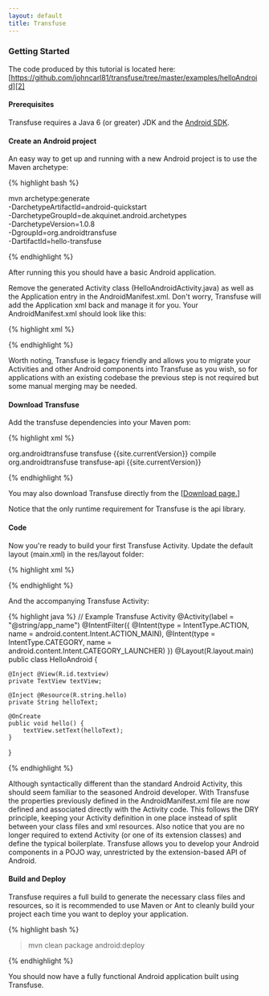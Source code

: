```yaml
---
layout: default
title: Transfuse
---
```


### Getting Started

The code produced by this tutorial is located here:  [https://github.com/johncarl81/transfuse/tree/master/examples/helloAndroid][2]

#### Prerequisites

Transfuse requires a Java 6 (or greater) JDK and the [Android SDK][3].

#### Create an Android project

An easy way to get up and running with a new Android project is to use the Maven archetype:

{% highlight bash %}

mvn archetype:generate \
  -DarchetypeArtifactId=android-quickstart \
  -DarchetypeGroupId=de.akquinet.android.archetypes \
  -DarchetypeVersion=1.0.8 \
  -DgroupId=org.androidtransfuse \
  -DartifactId=hello-transfuse

{% endhighlight %}

After running this you should have a basic Android application.

Remove the generated Activity class (HelloAndroidActivity.java) as well as the Application entry in the AndroidManifest.xml.  Don't worry, Transfuse will add the Application xml back and manage it for you.  Your AndroidManifest.xml should look like this:

{% highlight xml %}
<?xml version="1.0" encoding="utf-8"?>
<manifest xmlns:android="http://schemas.android.com/apk/res/android" 
package="org.androidtransfuse" android:versionCode="1" android:versionName="1.0-SNAPSHOT">
</manifest>
{% endhighlight %}

Worth noting, Transfuse is legacy friendly and allows you to migrate your Activities and other Android components into Transfuse as you wish, so for applications with an existing codebase the previous step is not required but some manual merging may be needed.

#### Download Transfuse

Add the transfuse dependencies into your Maven pom:

{% highlight xml %}

<dependency>
    <groupId>org.androidtransfuse</groupId>
    <artifactId>transfuse</artifactId>
    <version>{{site.currentVersion}}</version>
    <scope>compile</scope>
</dependency>
<dependency>
    <groupId>org.androidtransfuse</groupId>
    <artifactId>transfuse-api</artifactId>
    <version>{{site.currentVersion}}</version>
</dependency>

{% endhighlight %}

You may also download Transfuse directly from the [[Download page.](download.html)]

Notice that the only runtime requirement for Transfuse is the api library.

#### Code

Now you're ready to build your first Transfuse Activity.  Update the default layout (main.xml) in the res/layout folder:

{% highlight xml %}
<?xml version="1.0" encoding="utf-8"?>
<LinearLayout xmlns:android="http://schemas.android.com/apk/res/android"
              android:layout_width="fill_parent"
              android:layout_height="fill_parent">
    <TextView xmlns:android="http://schemas.android.com/apk/res/android"
              android:id="@+id/textview"
              android:layout_width="fill_parent"
              android:layout_height="fill_parent"/>
</LinearLayout>
{% endhighlight %}

And the accompanying Transfuse Activity:

{% highlight java %}
// Example Transfuse Activity
@Activity(label = "@string/app_name")
@IntentFilter({
        @Intent(type = IntentType.ACTION, name = android.content.Intent.ACTION_MAIN),
        @Intent(type = IntentType.CATEGORY, name = android.content.Intent.CATEGORY_LAUNCHER)
})
@Layout(R.layout.main)
public class HelloAndroid {

    @Inject @View(R.id.textview)
    private TextView textView;

    @Inject @Resource(R.string.hello)
    private String helloText;

    @OnCreate
    public void hello() {
        textView.setText(helloText);
    }
}

{% endhighlight %}

Although syntactically different than the standard Android Activity, this should seem familiar to the seasoned Android developer.  With Transfuse the properties previously defined in the AndroidManifest.xml file are now defined and associated directly with the Activity code.  This follows the DRY principle, keeping your Activity definition in one place instead of split between your class files and xml resources.  Also notice that you are no longer required to extend Activity (or one of its extension classes) and define the typical boilerplate.  Transfuse allows you to develop your Android components in a POJO way, unrestricted by the extension-based API of Android.

#### Build and Deploy

Transfuse requires a full build to generate the necessary class files and resources, so it is recommended to use Maven or Ant to cleanly build your project each time you want to deploy your application.

{% highlight bash %}

> mvn clean package android:deploy

{% endhighlight %}

You should now have a fully functional Android application built using Transfuse.

[1]: http://developer.android.com/training/index.html
[2]: https://github.com/johncarl81/transfuse/tree/master/examples/helloAndroid
[3]: http://developer.android.com/sdk/index.html
